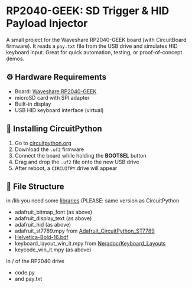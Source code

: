 # RP2040-GEEK: SD Trigger & HID Payload Injector

A small project for the Waveshare RP2040-GEEK board (with CircuitBoard firmware). It reads a `pay.txt` file from the USB drive and simulates HID keyboard input. Great for quick automation, testing, or proof-of-concept demos.

## ⚙️ Hardware Requirements

- Board: [Waveshare RP2040-GEEK](https://www.waveshare.com/rp2040-geek.htm)
- microSD card with SPI adapter
- Built-in display
- USB HID keyboard interface (virtual)

## 🐍 Installing CircuitPython

1. Go to [circuitpython.org](https://circuitpython.org/board/waveshare_rp2040_geek/)
2. Download the `.uf2` firmware
3. Connect the board while holding the **BOOTSEL** button
4. Drag and drop the `.uf2` file onto the new USB drive
5. After reboot, a `CIRCUITPY` drive will appear

## 📁 File Structure

in /lib you need some [libraries](https://circuitpython.org/libraries) (PLEASE: same version as CircuitPython
- adafruit_bitmap_font (as above)
- adafruit_display_text (as above)
- adafruit_hid (as above)
- adafruit_st7789.mpy from [Adafruit_CircuitPython_ST7789](https://github.com/adafruit/Adafruit_CircuitPython_ST7789/releases)
- [Helvetica-Bold-16.bdf](https://github.com/dstieglitz/circuitpy-compass/blob/main/Helvetica-Bold-16.bdf)
- keyboard_layout_win_it.mpy from [Neradoc/Keyboard_Layouts](https://github.com/Neradoc/Circuitpython_Keyboard_Layouts/tree/main)
- keycode_win_it.mpy (as above)

in / of the RP2040 drive
- code.py
- and pay.txt
